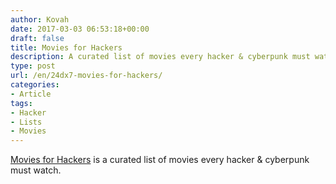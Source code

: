```yaml
---
author: Kovah
date: 2017-03-03 06:53:18+00:00
draft: false
title: Movies for Hackers
description: A curated list of movies every hacker & cyberpunk must watch.
type: post
url: /en/24dx7-movies-for-hackers/
categories:
- Article
tags:
- Hacker
- Lists
- Movies
---
```


[Movies for Hackers](https://github.com/k4m4/movies-for-hackers) is a curated list of movies every hacker & cyberpunk must watch.
